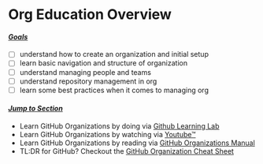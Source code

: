 # __Org Education Overview__
#### <ins>_**Goals**_</ins>
- [ ] understand how to create an organization and initial setup
- [ ] learn basic navigation and structure of organization
- [ ] understand managing people and teams
- [ ] understand repository management in org
- [ ] learn some best practices when it comes to managing org

#### <ins>_**Jump to Section**_</ins>
- Learn GitHub Organizations by doing via [Github Learning Lab]()
- Learn GitHub Organizations by watching via [Youtube™](https://www.youtube.com)
- Learn GitHub Organizations by reading via [GitHub Organizations Manual]()
- TL:DR for GitHub?  Checkout the [GitHub Organization Cheat Sheet]()
